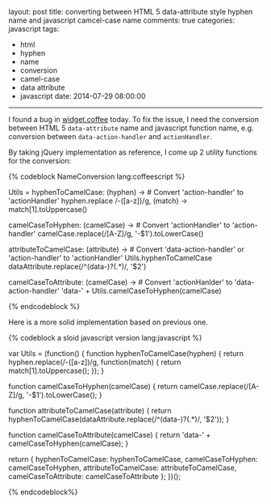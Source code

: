 layout: post
title: converting between HTML 5 data-attribute style hyphen name and javascript camcel-case name
comments: true
categories: javascript
tags:
  - html
  - hyphen
  - name
  - conversion
  - camel-case
  - data attribute
  - javascript
date: 2014-07-29 08:00:00
---
I found a bug in [widget.coffee](http://bower.io/search/?q=widget.coffee) today. To fix the issue, I need the conversion between HTML 5 `data-attribute` name and javascript function name, e.g. conversion between `data-action-handler` and `actionHandler`.

By taking jQuery implementation as reference, I come up 2 utility functions for the conversion:

{% codeblock NameConversion lang:coffeescript %}

Utils = 
  hyphenToCamelCase: (hyphen) -> # Convert 'action-handler' to 'actionHandler'
    hyphen.replace /-([a-z])/g, (match) ->
      match[1].toUppercase()

  camelCaseToHyphen: (camelCase) -> # Convert 'actionHandler' to 'action-handler'
    camelCase.replace(/[A-Z]/g, '-$1').toLowerCase()

  attributeToCamelCase: (attribute) -> # Convert 'data-action-handler' or 'action-handler' to 'actionHandler'
    Utils.hyphenToCamelCase dataAttribute.replace(/^(data-)?(.*)/, '$2')

  camelCaseToAttribute: (camelCase) -> # Convert 'actionHanlder' to 'data-action-handler'
    'data-' + Utils.camelCaseToHyphen(camelCase)

{% endcodeblock %}

Here is a more solid implementation based on previous one.

{% codeblock a sloid javascript version lang:javascript %}

var Utils = (function() {
  function hyphenToCamelCase(hyphen) {
    return hyphen.replace(/-([a-z])/g, function(match) {
      return match[1].toUppercase();
    });
  }

  function camelCaseToHyphen(camelCase) {
    return camelCase.replace(/[A-Z]/g, '-$1').toLowerCase();
  }

  function attributeToCamelCase(attribute) {
    return hyphenToCamelCase(dataAttribute.replace(/^(data-)?(.*)/, '$2'));
  }

  function camelCaseToAttribute(camelCase) {
    return 'data-' + camelCaseToHyphen(camelCase);
  }

  return {
    hyphenToCamelCase: hyphenToCamelCase,
    camelCaseToHyphen: camelCaseToHyphen,
    attributeToCamelCase: attributeToCamelCase,
    camelCaseToAttribute: camelCaseToAttribute
  };
})();

{% endcodeblock%}